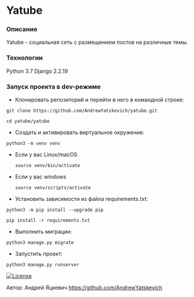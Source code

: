 # Yatube

### Описание

Yatube - социальная сеть с размещением постов на различные темы.

### Технологии

Python 3.7
Django 2.2.19

### Запуск проекта в dev-режиме

- Клонировать репозиторий и перейти в него в командной строке:

```
git clone https://github.com/AndrewYatskevich/yatube.git
```

```
cd yatube/yatube
```

- Cоздать и активировать виртуальное окружение:

```
python3 -m venv venv
```

* Если у вас Linux/macOS

    ```
    source venv/bin/activate
    ```

* Если у вас windows

    ```
    source venv/scripts/activate
    ```

- Установить зависимости из файла requirements.txt:

```
python3 -m pip install --upgrade pip
```

```
pip install -r requirements.txt
```

- Выполнить миграции:

```
python3 manage.py migrate
```

- Запустить проект:

```
python3 manage.py runserver
```

[![License](https://img.shields.io/badge/License-Apache_2.0-blue.svg)](https://opensource.org/licenses/Apache-2.0)

Автор: Андрей Яцкевич https://github.com/AndrewYatskevich